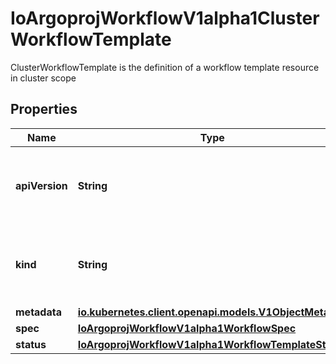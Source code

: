 

# IoArgoprojWorkflowV1alpha1ClusterWorkflowTemplate

ClusterWorkflowTemplate is the definition of a workflow template resource in cluster scope

## Properties

Name | Type | Description | Notes
------------ | ------------- | ------------- | -------------
**apiVersion** | **String** | APIVersion defines the versioned schema of this representation of an object. Servers should convert recognized schemas to the latest internal value, and may reject unrecognized values. More info: https://git.io.k8s.community/contributors/devel/sig-architecture/api-conventions.md#resources |  [optional]
**kind** | **String** | Kind is a string value representing the REST resource this object represents. Servers may infer this from the endpoint the client submits requests to. Cannot be updated. In CamelCase. More info: https://git.io.k8s.community/contributors/devel/sig-architecture/api-conventions.md#types-kinds |  [optional]
**metadata** | [**io.kubernetes.client.openapi.models.V1ObjectMeta**](io.kubernetes.client.openapi.models.V1ObjectMeta.md) |  | 
**spec** | [**IoArgoprojWorkflowV1alpha1WorkflowSpec**](IoArgoprojWorkflowV1alpha1WorkflowSpec.md) |  | 
**status** | [**IoArgoprojWorkflowV1alpha1WorkflowTemplateStatus**](IoArgoprojWorkflowV1alpha1WorkflowTemplateStatus.md) |  |  [optional]



